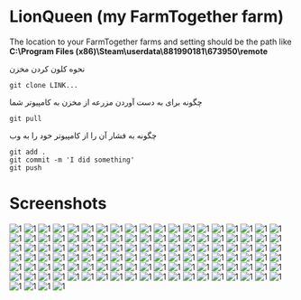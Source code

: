 # LionQueen (my FarmTogether farm)
The location to your FarmTogether farms and setting should be the path like **C:\Program Files (x86)\Steam\userdata\881990181\673950\remote**

نحوه کلون کردن مخزن
```
git clone LINK...
```
چگونه برای به دست آوردن مزرعه از مخزن به کامپیوتر شما
```
git pull
```
چگونه به فشار آن را از کامپیوتر خود را به وب
```
git add .
git commit -m 'I did something'
git push
```
# Screenshots
![1](https://github.com/PasaOpasen/my_FarmTogether_farm/blob/master/screenshots/20200709132440_1.jpg)
![1](https://github.com/PasaOpasen/my_FarmTogether_farm/blob/master/screenshots/20200709150507_1.jpg)
![1](https://github.com/PasaOpasen/my_FarmTogether_farm/blob/master/screenshots/20200709204219_1.jpg)
![1](https://github.com/PasaOpasen/my_FarmTogether_farm/blob/master/screenshots/20200709204340_1.jpg)
![1](https://github.com/PasaOpasen/my_FarmTogether_farm/blob/master/screenshots/20200709212201_1.jpg)
![1](https://github.com/PasaOpasen/my_FarmTogether_farm/blob/master/screenshots/20200710202935_1.jpg)
![1](https://github.com/PasaOpasen/my_FarmTogether_farm/blob/master/screenshots/20200710203009_1.jpg)
![1](https://github.com/PasaOpasen/my_FarmTogether_farm/blob/master/screenshots/20200711012032_1.jpg)
![1](https://github.com/PasaOpasen/my_FarmTogether_farm/blob/master/screenshots/20200711015213_1.jpg)
![1](https://github.com/PasaOpasen/my_FarmTogether_farm/blob/master/screenshots/20200711021531_1.jpg)
![1](https://github.com/PasaOpasen/my_FarmTogether_farm/blob/master/screenshots/20200713011231_1.jpg)
![1](https://github.com/PasaOpasen/my_FarmTogether_farm/blob/master/screenshots/20200713014650_1.jpg)
![1](https://github.com/PasaOpasen/my_FarmTogether_farm/blob/master/screenshots/20200713014718_1.jpg)
![1](https://github.com/PasaOpasen/my_FarmTogether_farm/blob/master/screenshots/20200714005738_1.jpg)
![1](https://github.com/PasaOpasen/my_FarmTogether_farm/blob/master/screenshots/20200714005746_1.jpg)
![1](https://github.com/PasaOpasen/my_FarmTogether_farm/blob/master/screenshots/20200714005825_1.jpg)
![1](https://github.com/PasaOpasen/my_FarmTogether_farm/blob/master/screenshots/20200715005632_1.jpg)
![1](https://github.com/PasaOpasen/my_FarmTogether_farm/blob/master/screenshots/20200715012149_1.jpg)
![1](https://github.com/PasaOpasen/my_FarmTogether_farm/blob/master/screenshots/20200715145956_1.jpg)
![1](https://github.com/PasaOpasen/my_FarmTogether_farm/blob/master/screenshots/20200715212454_1.jpg)
![1](https://github.com/PasaOpasen/my_FarmTogether_farm/blob/master/screenshots/20200717234535_1.jpg)
![1](https://github.com/PasaOpasen/my_FarmTogether_farm/blob/master/screenshots/20200718002517_1.jpg)
![1](https://github.com/PasaOpasen/my_FarmTogether_farm/blob/master/screenshots/20200718214732_1.jpg)
![1](https://github.com/PasaOpasen/my_FarmTogether_farm/blob/master/screenshots/20200720234347_1.jpg)
![1](https://github.com/PasaOpasen/my_FarmTogether_farm/blob/master/screenshots/20200721004530_1.jpg)
![1](https://github.com/PasaOpasen/my_FarmTogether_farm/blob/master/screenshots/20200721004848_1.jpg)
![1](https://github.com/PasaOpasen/my_FarmTogether_farm/blob/master/screenshots/20200721004915_1.jpg)
![1](https://github.com/PasaOpasen/my_FarmTogether_farm/blob/master/screenshots/20200721005955_1.jpg)
![1](https://github.com/PasaOpasen/my_FarmTogether_farm/blob/master/screenshots/20200722012151_1.jpg)
![1](https://github.com/PasaOpasen/my_FarmTogether_farm/blob/master/screenshots/20200723005459_1.jpg)
![1](https://github.com/PasaOpasen/my_FarmTogether_farm/blob/master/screenshots/20200724022706_1.jpg)
![1](https://github.com/PasaOpasen/my_FarmTogether_farm/blob/master/screenshots/20200724022746_1.jpg)
![1](https://github.com/PasaOpasen/my_FarmTogether_farm/blob/master/screenshots/20200724023203_1.jpg)
![1](https://github.com/PasaOpasen/my_FarmTogether_farm/blob/master/screenshots/20200725020920_1.jpg)
![1](https://github.com/PasaOpasen/my_FarmTogether_farm/blob/master/screenshots/20200725020943_1.jpg)
![1](https://github.com/PasaOpasen/my_FarmTogether_farm/blob/master/screenshots/20200728163258_1.jpg)
![1](https://github.com/PasaOpasen/my_FarmTogether_farm/blob/master/screenshots/20200728163317_1.jpg)
![1](https://github.com/PasaOpasen/my_FarmTogether_farm/blob/master/screenshots/20200728164043_1.jpg)
![1](https://github.com/PasaOpasen/my_FarmTogether_farm/blob/master/screenshots/20200728164050_1.jpg)
![1](https://github.com/PasaOpasen/my_FarmTogether_farm/blob/master/screenshots/20200728224040_1.jpg)
![1](https://github.com/PasaOpasen/my_FarmTogether_farm/blob/master/screenshots/20200729141045_1.jpg)
![1](https://github.com/PasaOpasen/my_FarmTogether_farm/blob/master/screenshots/20200729141530_1.jpg)
![1](https://github.com/PasaOpasen/my_FarmTogether_farm/blob/master/screenshots/20200729141533_1.jpg)
![1](https://github.com/PasaOpasen/my_FarmTogether_farm/blob/master/screenshots/20200729141544_1.jpg)
![1](https://github.com/PasaOpasen/my_FarmTogether_farm/blob/master/screenshots/20200729165936_1.jpg)
![1](https://github.com/PasaOpasen/my_FarmTogether_farm/blob/master/screenshots/20200729170007_1.jpg)
![1](https://github.com/PasaOpasen/my_FarmTogether_farm/blob/master/screenshots/20200729170009_1.jpg)
![1](https://github.com/PasaOpasen/my_FarmTogether_farm/blob/master/screenshots/20200729170010_1.jpg)
![1](https://github.com/PasaOpasen/my_FarmTogether_farm/blob/master/screenshots/20200729170041_1.jpg)
![1](https://github.com/PasaOpasen/my_FarmTogether_farm/blob/master/screenshots/20200729170334_1.jpg)
![1](https://github.com/PasaOpasen/my_FarmTogether_farm/blob/master/screenshots/20200729170543_1.jpg)
![1](https://github.com/PasaOpasen/my_FarmTogether_farm/blob/master/screenshots/20200729170553_1.jpg)
![1](https://github.com/PasaOpasen/my_FarmTogether_farm/blob/master/screenshots/20200804014611_1.jpg)
![1](https://github.com/PasaOpasen/my_FarmTogether_farm/blob/master/screenshots/20200804014731_1.jpg)
![1](https://github.com/PasaOpasen/my_FarmTogether_farm/blob/master/screenshots/20200804014800_1.jpg)
![1](https://github.com/PasaOpasen/my_FarmTogether_farm/blob/master/screenshots/20200812235711_1.jpg)
![1](https://github.com/PasaOpasen/my_FarmTogether_farm/blob/master/screenshots/20200813002227_1.jpg)
![1](https://github.com/PasaOpasen/my_FarmTogether_farm/blob/master/screenshots/20200813002250_1.jpg)
![1](https://github.com/PasaOpasen/my_FarmTogether_farm/blob/master/screenshots/20200813002255_1.jpg)
![1](https://github.com/PasaOpasen/my_FarmTogether_farm/blob/master/screenshots/20200813002259_1.jpg)
![1](https://github.com/PasaOpasen/my_FarmTogether_farm/blob/master/screenshots/20200813002334_1.jpg)
![1](https://github.com/PasaOpasen/my_FarmTogether_farm/blob/master/screenshots/20200813002340_1.jpg)
![1](https://github.com/PasaOpasen/my_FarmTogether_farm/blob/master/screenshots/20200813002411_1.jpg)
![1](https://github.com/PasaOpasen/my_FarmTogether_farm/blob/master/screenshots/20200813003146_1.jpg)
![1](https://github.com/PasaOpasen/my_FarmTogether_farm/blob/master/screenshots/20200813003148_1.jpg)
![1](https://github.com/PasaOpasen/my_FarmTogether_farm/blob/master/screenshots/20200813003624_1.jpg)
![1](https://github.com/PasaOpasen/my_FarmTogether_farm/blob/master/screenshots/20200813003628_1.jpg)
![1](https://github.com/PasaOpasen/my_FarmTogether_farm/blob/master/screenshots/20200813013117_1.jpg)
![1](https://github.com/PasaOpasen/my_FarmTogether_farm/blob/master/screenshots/20200813013221_1.jpg)
![1](https://github.com/PasaOpasen/my_FarmTogether_farm/blob/master/screenshots/20200813120326_1.jpg)
![1](https://github.com/PasaOpasen/my_FarmTogether_farm/blob/master/screenshots/20200821003308_1.jpg)
![1](https://github.com/PasaOpasen/my_FarmTogether_farm/blob/master/screenshots/20200821003627_1.jpg)
![1](https://github.com/PasaOpasen/my_FarmTogether_farm/blob/master/screenshots/20200821003800_1.jpg)
![1](https://github.com/PasaOpasen/my_FarmTogether_farm/blob/master/screenshots/20200821003819_1.jpg)
![1](https://github.com/PasaOpasen/my_FarmTogether_farm/blob/master/screenshots/20200821003944_1.jpg)
![1](https://github.com/PasaOpasen/my_FarmTogether_farm/blob/master/screenshots/20200821004023_1.jpg)
![1](https://github.com/PasaOpasen/my_FarmTogether_farm/blob/master/screenshots/20200821004852_1.jpg)
![1](https://github.com/PasaOpasen/my_FarmTogether_farm/blob/master/screenshots/20200821005042_1.jpg)
![1](https://github.com/PasaOpasen/my_FarmTogether_farm/blob/master/screenshots/20200821005047_1.jpg)
![1](https://github.com/PasaOpasen/my_FarmTogether_farm/blob/master/screenshots/20200821005050_1.jpg)
![1](https://github.com/PasaOpasen/my_FarmTogether_farm/blob/master/screenshots/20200821005230_1.jpg)
![1](https://github.com/PasaOpasen/my_FarmTogether_farm/blob/master/screenshots/20200821005237_1.jpg)
![1](https://github.com/PasaOpasen/my_FarmTogether_farm/blob/master/screenshots/20200821005444_1.jpg)
![1](https://github.com/PasaOpasen/my_FarmTogether_farm/blob/master/screenshots/20200821005446_1.jpg)
![1](https://github.com/PasaOpasen/my_FarmTogether_farm/blob/master/screenshots/20200821010722_1.jpg)
![1](https://github.com/PasaOpasen/my_FarmTogether_farm/blob/master/screenshots/20200821010733_1.jpg)
![1](https://github.com/PasaOpasen/my_FarmTogether_farm/blob/master/screenshots/20200821021937_1.jpg)
![1](https://github.com/PasaOpasen/my_FarmTogether_farm/blob/master/screenshots/20200823150205_1.jpg)
![1](https://github.com/PasaOpasen/my_FarmTogether_farm/blob/master/screenshots/20200823150225_1.jpg)
![1](https://github.com/PasaOpasen/my_FarmTogether_farm/blob/master/screenshots/20200823150231_1.jpg)
![1](https://github.com/PasaOpasen/my_FarmTogether_farm/blob/master/screenshots/20200824015000_1.jpg)
![1](https://github.com/PasaOpasen/my_FarmTogether_farm/blob/master/screenshots/20200824015008_1.jpg)
![1](https://github.com/PasaOpasen/my_FarmTogether_farm/blob/master/screenshots/20200825002511_1.jpg)
![1](https://github.com/PasaOpasen/my_FarmTogether_farm/blob/master/screenshots/20200825002526_1.jpg)
![1](https://github.com/PasaOpasen/my_FarmTogether_farm/blob/master/screenshots/20200826230851_1.jpg)
![1](https://github.com/PasaOpasen/my_FarmTogether_farm/blob/master/screenshots/20200826231745_1.jpg)
![1](https://github.com/PasaOpasen/my_FarmTogether_farm/blob/master/screenshots/20200826231829_1.jpg)
![1](https://github.com/PasaOpasen/my_FarmTogether_farm/blob/master/screenshots/20200826231839_1.jpg)
![1](https://github.com/PasaOpasen/my_FarmTogether_farm/blob/master/screenshots/20200826233334_1.jpg)
![1](https://github.com/PasaOpasen/my_FarmTogether_farm/blob/master/screenshots/20200828002238_1.jpg)
![1](https://github.com/PasaOpasen/my_FarmTogether_farm/blob/master/screenshots/20200828003721_1.jpg)
![1](https://github.com/PasaOpasen/my_FarmTogether_farm/blob/master/screenshots/20200828003739_1.jpg)
![1](https://github.com/PasaOpasen/my_FarmTogether_farm/blob/master/screenshots/20200828003803_1.jpg)
![1](https://github.com/PasaOpasen/my_FarmTogether_farm/blob/master/screenshots/20200828004351_1.jpg)
![1](https://github.com/PasaOpasen/my_FarmTogether_farm/blob/master/screenshots/20200828004510_1.jpg)
![1](https://github.com/PasaOpasen/my_FarmTogether_farm/blob/master/screenshots/20200828004557_1.jpg)
![1](https://github.com/PasaOpasen/my_FarmTogether_farm/blob/master/screenshots/20200828004607_1.jpg)
![1](https://github.com/PasaOpasen/my_FarmTogether_farm/blob/master/screenshots/20200828004625_1.jpg)
![1](https://github.com/PasaOpasen/my_FarmTogether_farm/blob/master/screenshots/20200828004628_1.jpg)
![1](https://github.com/PasaOpasen/my_FarmTogether_farm/blob/master/screenshots/20200828011244_1.jpg)
![1](https://github.com/PasaOpasen/my_FarmTogether_farm/blob/master/screenshots/20200828011246_1.jpg)
![1](https://github.com/PasaOpasen/my_FarmTogether_farm/blob/master/screenshots/20200828012124_1.jpg)
![1](https://github.com/PasaOpasen/my_FarmTogether_farm/blob/master/screenshots/20200828012430_1.jpg)
![1](https://github.com/PasaOpasen/my_FarmTogether_farm/blob/master/screenshots/20200828013958_1.jpg)
![1](https://github.com/PasaOpasen/my_FarmTogether_farm/blob/master/screenshots/20200828014001_1.jpg)
![1](https://github.com/PasaOpasen/my_FarmTogether_farm/blob/master/screenshots/20200828014026_1.jpg)
![1](https://github.com/PasaOpasen/my_FarmTogether_farm/blob/master/screenshots/20200828014643_1.jpg)
![1](https://github.com/PasaOpasen/my_FarmTogether_farm/blob/master/screenshots/20200828022215_1.jpg)
